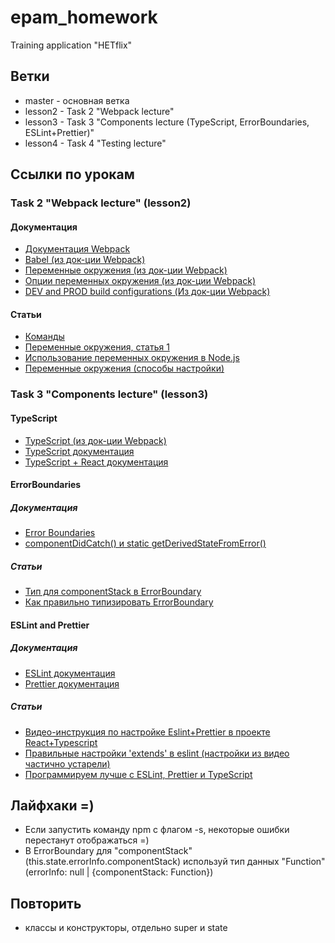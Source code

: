 # epam_homework
Training application "HETflix"
## Ветки
- master - основная ветка
- lesson2 - Task 2 "Webpack lecture"
- lesson3 - Task 3 "Components lecture (TypeScript, ErrorBoundaries, ESLint+Prettier)"
- lesson4 - Task 4 "Testing lecture"
## Ссылки по урокам
### Task 2 "Webpack lecture" (lesson2)
#### Документация
- [Документация Webpack](https://webpack.js.org/guides/getting-started/)
- [Babel (из док-ции Webpack)](https://webpack.js.org/loaders/babel-loader/#root)
- [Переменные окружения (из док-ции Webpack)](https://webpack.js.org/guides/environment-variables/)
- [Опции переменных окружения (из док-ции Webpack)](https://webpack.js.org/api/cli/#environment-options)
- [DEV and PROD build configurations (Из док-ции Webpack)](https://webpack.js.org/guides/production/)
#### Статьи
- [Команды](https://webpack.js.org/api/cli/#environment-variables)
- [Переменные окружения, статья 1](https://medium.com/@hydrock/переменные-окружения-в-приложении-node-js-e9ca2131e6b6)
- [Использование переменных окружения в Node.js](https://habr.com/ru/company/ruvds/blog/351254/)
- [Переменные окружения (способы настройки)](https://dmitrytinitilov.gitbooks.io/strange-javascript/content/nodejs/environment_variables.html)

### Task 3 "Components lecture" (lesson3)
#### TypeScript
- [TypeScript (из док-ции Webpack)](https://webpack.js.org/guides/typescript/)
- [TypeScript документация](https://www.typescriptlang.org/docs/)
- [TypeScript + React документация](https://www.typescriptlang.org/docs/handbook/react.html)
#### ErrorBoundaries
##### Документация
- [Error Boundaries](https://ru.reactjs.org/docs/error-boundaries.html)
- [componentDidCatch() и static getDerivedStateFromError()](https://ru.reactjs.org/docs/react-component.html#error-handling)
##### Статьи
- [Тип для componentStack в ErrorBoundary](https://question-it.com/questions/3220446/svojstvo-componentstack-ne-suschestvuet-dlja-tipa-stringts)
- [Как правильно типизировать ErrorBoundary](https://stackoverflow.com/questions/63916900/how-to-properly-type-a-react-errorboundary-class-component-in-typescript)
#### ESLint and Prettier
##### Документация
- [ESLint документация](https://eslint.org/)
- [Prettier документация](https://prettier.io/docs/en/index.html)
##### Статьи
- [Видео-инструкция по настройке Eslint+Prettier в проекте React+Typescript](https://www.youtube.com/watch?v=4XAGZHbQx74&t=662s)
- [Правильные настройки 'extends' в eslint (настройки из видео частично устарели)](https://github.com/prettier/eslint-config-prettier/blob/main/CHANGELOG.md#version-800-2021-02-21)
- [Программируем лучше с ESLint, Prettier и TypeScript](https://tproger.ru/translations/setting-up-eslint-and-prettier/)
## Лайфхаки =)
- Если запустить команду npm с флагом -s, некоторые ошибки перестанут отображаться =)
- В ErrorBoundary для "componentStack" (this.state.errorInfo.componentStack) используй тип данных "Function" (errorInfo: null | {componentStack: Function})
## Повторить
- классы и конструкторы, отдельно super и state